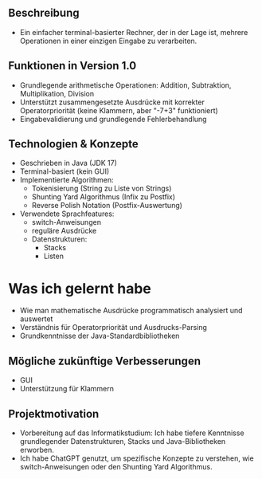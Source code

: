 ## Beschreibung  
- Ein einfacher terminal-basierter Rechner, der in der Lage ist, mehrere Operationen in einer einzigen Eingabe zu verarbeiten.

## Funktionen in Version 1.0  
- Grundlegende arithmetische Operationen: Addition, Subtraktion, Multiplikation, Division  
- Unterstützt zusammengesetzte Ausdrücke mit korrekter Operatorpriorität (keine Klammern, aber "-7+3" funktioniert)  
- Eingabevalidierung und grundlegende Fehlerbehandlung  

## Technologien & Konzepte  
- Geschrieben in Java (JDK 17)  
- Terminal-basiert (kein GUI)  
- Implementierte Algorithmen:  
    - Tokenisierung (String zu Liste von Strings)  
    - Shunting Yard Algorithmus (Infix zu Postfix)  
    - Reverse Polish Notation (Postfix-Auswertung)  
- Verwendete Sprachfeatures:  
    - switch-Anweisungen  
    - reguläre Ausdrücke  
    - Datenstrukturen:  
        - Stacks  
        - Listen  

# Was ich gelernt habe  
- Wie man mathematische Ausdrücke programmatisch analysiert und auswertet  
- Verständnis für Operatorpriorität und Ausdrucks-Parsing  
- Grundkenntnisse der Java-Standardbibliotheken  

## Mögliche zukünftige Verbesserungen  
- GUI  
- Unterstützung für Klammern  

## Projektmotivation  
- Vorbereitung auf das Informatikstudium: Ich habe tiefere Kenntnisse grundlegender Datenstrukturen, Stacks und Java-Bibliotheken erworben.  
- Ich habe ChatGPT genutzt, um spezifische Konzepte zu verstehen, wie switch-Anweisungen oder den Shunting Yard Algorithmus.